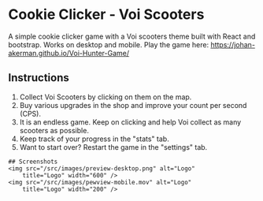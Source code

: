 # Cookie Clicker - Voi Scooters

A simple cookie clicker game with a Voi scooters theme built with React and bootstrap. Works on desktop and mobile.
Play the game here: https://johan-akerman.github.io/Voi-Hunter-Game/

## Instructions

1. Collect Voi Scooters by clicking on them on the map.
2. Buy various upgrades in the shop and improve your count per second (CPS).
3. It is an endless game. Keep on clicking and help Voi collect as many scooters as possible.
4. Keep track of your progress in the "stats" tab.
5. Want to start over? Restart the game in the "settings" tab.

```
## Screenshots
<img src="/src/images/preview-desktop.png" alt="Logo"
	title="Logo" width="600" />
<img src="/src/images/pewview-mobile.mov" alt="Logo"
	title="Logo" width="200" />
```
